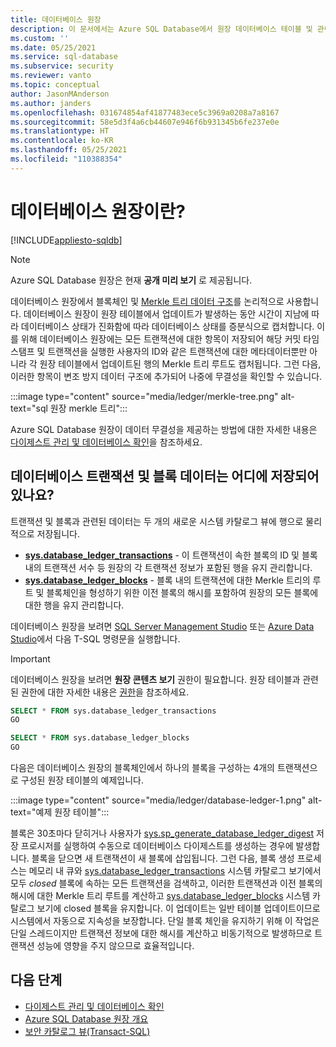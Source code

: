 ```yaml
---
title: 데이터베이스 원장
description: 이 문서에서는 Azure SQL Database에서 원장 데이터베이스 테이블 및 관련 보기에 대한 정보를 제공합니다.
ms.custom: ''
ms.date: 05/25/2021
ms.service: sql-database
ms.subservice: security
ms.reviewer: vanto
ms.topic: conceptual
author: JasonMAnderson
ms.author: janders
ms.openlocfilehash: 031674854af41877483ece5c3969a0208a7a8167
ms.sourcegitcommit: 58e5d3f4a6cb44607e946f6b931345b6fe237e0e
ms.translationtype: HT
ms.contentlocale: ko-KR
ms.lasthandoff: 05/25/2021
ms.locfileid: "110388354"
---
```

# <a name="what-is-the-database-ledger"></a>데이터베이스 원장이란?

[!INCLUDE[appliesto-sqldb](../includes/appliesto-sqldb.md)]

> [!NOTE]
> Azure SQL Database 원장은 현재 **공개 미리 보기** 로 제공됩니다.

데이터베이스 원장에서 블록체인 및 [Merkle 트리 데이터 구조](/archive/msdn-magazine/2018/march/blockchain-blockchain-fundamentals)를 논리적으로 사용합니다. 데이터베이스 원장이 원장 테이블에서 업데이트가 발생하는 동안 시간이 지남에 따라 데이터베이스 상태가 진화함에 따라 데이터베이스 상태를 증분식으로 캡처합니다. 이를 위해 데이터베이스 원장에는 모든 트랜잭션에 대한 항목이 저장되어 해당 커밋 타임스탬프 및 트랜잭션을 실행한 사용자의 ID와 같은 트랜잭션에 대한 메타데이터뿐만 아니라 각 원장 테이블에서 업데이트된 행의 Merkle 트리 루트도 캡처됩니다. 그런 다음, 이러한 항목이 변조 방지 데이터 구조에 추가되어 나중에 무결성을 확인할 수 있습니다.

:::image type="content" source="media/ledger/merkle-tree.png" alt-text="sql 원장 merkle 트리":::

Azure SQL Database 원장이 데이터 무결성을 제공하는 방법에 대한 자세한 내용은 [다이제스트 관리 및 데이터베이스 확인](ledger-digest-management-and-database-verification.md)을 참조하세요.

## <a name="where-are-database-transaction-and-block-data-stored"></a>데이터베이스 트랜잭션 및 블록 데이터는 어디에 저장되어 있나요?

트랜잭션 및 블록과 관련된 데이터는 두 개의 새로운 시스템 카탈로그 뷰에 행으로 물리적으로 저장됩니다.

- [**sys.database_ledger_transactions**](/sql/relational-databases/system-catalog-views/sys-database-ledger-transactions-transact-sql) - 이 트랜잭션이 속한 블록의 ID 및 블록 내의 트랜잭션 서수 등 원장의 각 트랜잭션 정보가 포함된 행을 유지 관리합니다. 
- [**sys.database_ledger_blocks**](/sql/relational-databases/system-catalog-views/sys-database-ledger-blocks-transact-sql) - 블록 내의 트랜잭션에 대한 Merkle 트리의 루트 및 블록체인을 형성하기 위한 이전 블록의 해시를 포함하여 원장의 모든 블록에 대한 행을 유지 관리합니다.

데이터베이스 원장을 보려면 [SQL Server Management Studio](/sql/ssms/download-sql-server-management-studio-ssms) 또는 [Azure Data Studio](/sql/azure-data-studio/download-azure-data-studio)에서 다음 T-SQL 명령문을 실행합니다.

> [!IMPORTANT]
> 데이터베이스 원장을 보려면 **원장 콘텐츠 보기** 권한이 필요합니다. 원장 테이블과 관련된 권한에 대한 자세한 내용은 [권한](/sql/relational-databases/security/permissions-database-engine#asdbpermissions)을 참조하세요. 

```sql
SELECT * FROM sys.database_ledger_transactions
GO

SELECT * FROM sys.database_ledger_blocks
GO
```

다음은 데이터베이스 원장의 블록체인에서 하나의 블록을 구성하는 4개의 트랜잭션으로 구성된 원장 테이블의 예제입니다.

:::image type="content" source="media/ledger/database-ledger-1.png" alt-text="예제 원장 테이블":::

블록은 30초마다 닫히거나 사용자가 [sys.sp_generate_database_ledger_digest](/sql/relational-databases/system-stored-procedures/sys-sp-generate-database-ledger-digest-transact-sql) 저장 프로시저를 실행하여 수동으로 데이터베이스 다이제스트를 생성하는 경우에 발생합니다. 블록을 닫으면 새 트랜잭션이 새 블록에 삽입됩니다. 그런 다음, 블록 생성 프로세스는 메모리 내 큐와 [sys.database_ledger_transactions](/sql/relational-databases/system-catalog-views/sys-database-ledger-transactions-transact-sql) 시스템 카탈로그 보기에서 모두 *closed* 블록에 속하는 모든 트랜잭션을 검색하고, 이러한 트랜잭션과 이전 블록의 해시에 대한 Merkle 트리 루트를 계산하고 [sys.database_ledger_blocks](/sql/relational-databases/system-catalog-views/sys-database-ledger-blocks-transact-sql) 시스템 카탈로그 보기에 closed 블록을 유지합니다. 이 업데이트는 일반 테이블 업데이트이므로 시스템에서 자동으로 지속성을 보장합니다. 단일 블록 체인을 유지하기 위해 이 작업은 단일 스레드이지만 트랜잭션 정보에 대한 해시를 계산하고 비동기적으로 발생하므로 트랜잭션 성능에 영향을 주지 않으므로 효율적입니다.   

## <a name="next-steps"></a>다음 단계

- [다이제스트 관리 및 데이터베이스 확인](ledger-digest-management-and-database-verification.md)
- [Azure SQL Database 원장 개요](ledger-overview.md) 
- [보안 카탈로그 뷰(Transact-SQL)](/sql/relational-databases/system-catalog-views/security-catalog-views-transact-sql)
